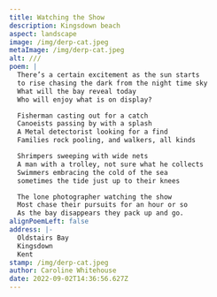 ```yaml
---
title: Watching the Show
description: Kingsdown beach
aspect: landscape
image: /img/derp-cat.jpeg
metaImage: /img/derp-cat.jpeg
alt: ///
poem: |
  There’s a certain excitement as the sun starts 
  to rise chasing the dark from the night time sky
  What will the bay reveal today
  Who will enjoy what is on display?

  Fisherman casting out for a catch
  Canoeists passing by with a splash
  A Metal detectorist looking for a find
  Families rock pooling, and walkers, all kinds

  Shrimpers sweeping with wide nets
  A man with a trolley, not sure what he collects
  Swimmers embracing the cold of the sea
  sometimes the tide just up to their knees

  The lone photographer watching the show
  Most chase their pursuits for an hour or so
  As the bay disappears they pack up and go.
alignPoemLeft: false
address: |-
  Oldstairs Bay
  Kingsdown
  Kent
stamp: /img/derp-cat.jpeg
author: Caroline Whitehouse
date: 2022-09-02T14:36:56.627Z
---
```

